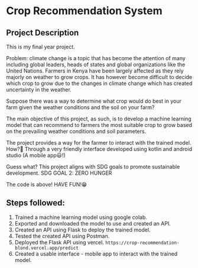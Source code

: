 # Crop Recommendation System

## Project Description
This is my final year project.

Problem: climate change is a topic that has become the attention of many including global leaders, heads of states and global organizations like the United Nations. Farmers in Kenya have been largely affected as they rely majorly on weather to grow crops. It has however become difficult to decide which crop to grow due to the changes in climate change which has created uncertainty in the weather.

Suppose there was a way to determine what crop would do best in your farm given the weather conditions and the soil on your farm?

The main objective of this project, as such, is to develop a machine learning model that can recommend to farmers the most suitable crop to grow based on the prevailing weather conditions and soil parameters.

The project provides a way for the farmer to interact with the trained model. How?🤔 Through a very friendly interface developed using kotlin and android studio (A mobile app😃!)

Guess what? This project aligns with SDG goals to promote sustainable development. SDG GOAL 2: ZERO HUNGER


The code is above! HAVE FUN!😁

## Steps followed:
1. Trained a machine learning model using google colab.
2. Exported and downloaded the model to use and created an API.
2. Created an API using Flask to deploy the trained model.
3. Tested the created API using Postman.
4. Deployed the Flask API using vercel.
   `https://crop-recommendation-blond.vercel.app/predict`
6. Created a usable interface - mobile app to interact with the trained model.
